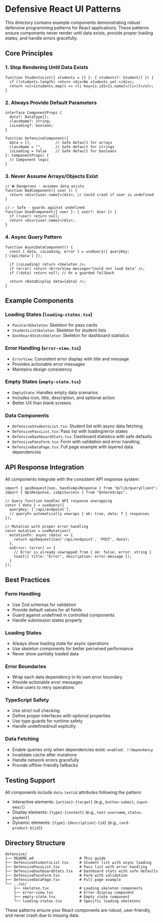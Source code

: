 # Defensive React UI Patterns

This directory contains example components demonstrating robust defensive programming patterns for React applications. These patterns ensure components never render until data exists, provide proper loading states, and handle errors gracefully.

## Core Principles

### 1. **Stop Rendering Until Data Exists**
```tsx
function StudentsList({ students = [] }: { students?: Student[] }) {
  if (!students.length) return <div>No students yet.</div>;
  return <ul>{students.map(s => <li key={s.id}>{s.name}</li>)}</ul>;
}
```

### 2. **Always Provide Default Parameters**
```tsx
interface ComponentProps {
  data?: DataType[];
  className?: string;
  isLoading?: boolean;
}

function DefensiveComponent({ 
  data = [],           // Safe default for arrays
  className = "",      // Safe default for strings  
  isLoading = false    // Safe default for booleans
}: ComponentProps) {
  // Component logic
}
```

### 3. **Never Assume Arrays/Objects Exist**
```tsx
// ❌ Dangerous - assumes data exists
function BadComponent({ user }) {
  return <div>{user.name}</div>; // Could crash if user is undefined
}

// ✅ Safe - guards against undefined
function GoodComponent({ user }: { user?: User }) {
  if (!user) return null;
  return <div>{user.name}</div>;
}
```

### 4. **Async Query Pattern**
```tsx
function AsyncDataComponent() {
  const { data, isLoading, error } = useQuery({ queryKey: ['/api/data'] });

  if (isLoading) return <Skeleton />;
  if (error) return <ErrorView message="Could not load data" />;
  if (!data) return null; // Or a guarded fallback
  
  return <DataDisplay data={data} />;
}
```

## Example Components

### Loading States (`loading-states.tsx`)
- `PassCardSkeleton`: Skeleton for pass cards
- `StudentListSkeleton`: Skeleton for student lists
- `DashboardStatsSkeleton`: Skeleton for dashboard statistics

### Error Handling (`error-view.tsx`)
- `ErrorView`: Consistent error display with title and message
- Provides actionable error messages
- Maintains design consistency

### Empty States (`empty-state.tsx`)
- `EmptyState`: Handles empty data scenarios
- Includes icon, title, description, and optional action
- Better UX than blank screens

### Data Components
- `DefensiveStudentsList.tsx`: Student list with async data fetching
- `DefensivePassList.tsx`: Pass list with loading/error states
- `DefensiveDashboardStats.tsx`: Dashboard statistics with safe defaults
- `DefensivePassForm.tsx`: Form with validation and error handling
- `DefensiveDataPage.tsx`: Full page example with layered data dependencies

## API Response Integration

All components integrate with the consistent API response system:

```tsx
import { apiRequestJson, handleApiResponse } from "@/lib/queryClient";
import { ApiResponse, isApiSuccess } from "@shared/api";

// Query function handles API response unwrapping
const { data } = useQuery({
  queryKey: ['/api/endpoint'],
  // queryFn automatically unwraps { ok: true, data: T } responses
});

// Mutation with proper error handling
const mutation = useMutation({
  mutationFn: async (data) => {
    return apiRequestJson('/api/endpoint', 'POST', data);
  },
  onError: (error) => {
    // Error is already unwrapped from { ok: false, error: string }
    toast({ title: "Error", description: error.message });
  }
});
```

## Best Practices

### Form Handling
- Use Zod schemas for validation
- Provide default values for all fields
- Guard against undefined in controlled components
- Handle submission states properly

### Loading States
- Always show loading state for async operations
- Use skeleton components for better perceived performance
- Never show partially loaded data

### Error Boundaries
- Wrap each data dependency in its own error boundary
- Provide actionable error messages
- Allow users to retry operations

### TypeScript Safety
- Use strict null checking
- Define proper interfaces with optional properties
- Use type guards for runtime safety
- Handle undefined/null explicitly

### Data Fetching
- Enable queries only when dependencies exist: `enabled: !!dependency`
- Invalidate cache after mutations
- Handle network errors gracefully
- Provide offline-friendly fallbacks

## Testing Support

All components include `data-testid` attributes following the pattern:
- Interactive elements: `{action}-{target}` (e.g., `button-submit`, `input-email`)
- Display elements: `{type}-{content}` (e.g., `text-username`, `status-payment`)
- Dynamic elements: `{type}-{description}-{id}` (e.g., `card-product-${id}`)

## Directory Structure

```
defensive/
├── README.md                     # This guide
├── DefensiveStudentsList.tsx     # Student list with async loading
├── DefensivePassList.tsx         # Pass list with error handling
├── DefensiveDashboardStats.tsx   # Dashboard stats with safe defaults
├── DefensivePassForm.tsx         # Form with validation
├── DefensiveDataPage.tsx         # Full page example
└── ../ui/
    ├── skeleton.tsx              # Loading skeleton components
    ├── error-view.tsx            # Error display component
    ├── empty-state.tsx           # Empty state component
    └── loading-states.tsx        # Specific loading skeletons
```

These patterns ensure your React components are robust, user-friendly, and never crash due to missing data.